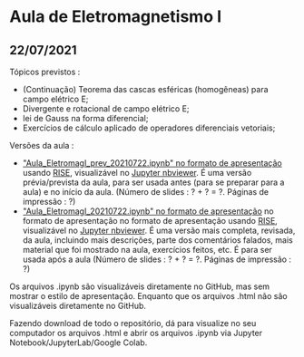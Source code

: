 # Aula de Eletromagnetismo I

## 22/07/2021

Tópicos previstos :

* (Continuação) Teorema das cascas esféricas (homogêneas) para campo elétrico E;
* Divergente e rotacional de campo elétrico E;
* lei de Gauss na forma diferencial;
* Exercícios de cálculo aplicado de operadores diferenciais vetoriais;

Versões da aula :

- ["Aula_EletromagI_prev_20210722.ipynb" no formato de apresentação](https://nbviewer.jupyter.org/format/slides/github/rcolistete/Eletromagnetismo_I_UFES_Alegre/blob/master/Aulas/Aula_20210722/Aula_EletromagI_prev_20210722.ipynb?flush_cache=true#/) usando [RISE](https://rise.readthedocs.io/), visualizável no [Jupyter nbviewer](https://nbviewer.jupyter.org/). É uma versão prévia/prevista da aula, para ser usada antes (para se preparar para a aula) e no início da aula. (Número de slides : ? + ? = ?. Páginas de impressão : ?)
- ["Aula_EletromagI_20210722.ipynb" no formato de apresentação](https://nbviewer.jupyter.org/format/slides/github/rcolistete/Eletromagnetismo_I_UFES_Alegre/blob/master/Aulas/Aula_20210722/Aula_EletromagI_20210722.ipynb?flush_cache=true#/) no formato de apresentação  no formato de apresentação usando [RISE](https://rise.readthedocs.io/), visualizável no [Jupyter nbviewer](https://nbviewer.jupyter.org/). É uma versão mais completa, revisada, da aula, incluindo mais descrições, parte dos comentários falados, mais material que foi mostrado na aula, exercícios feitos, etc. É para ser usada após a aula (Número de slides : ? + ? = ?. Páginas de impressão : ?)

Os arquivos .ipynb são visualizáveis diretamente no GitHub, mas sem mostrar o estilo de  apresentação. Enquanto que os arquivos .html não são visualizáveis diretamente no GitHub.

Fazendo download de todo o repositório, dá para visualize no seu computador os arquivos .html e abrir os arquivos .ipynb via Jupyter Notebook/JupyterLab/Google Colab.

